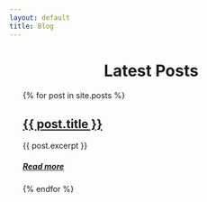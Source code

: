 ```yaml
---
layout: default
title: Blog
---
```


<h1 style="text-align: center; justify-content: center;">Latest Posts</h1>

<ul style="list-style-type:none">
  {% for post in site.posts %}
    <li>
      <h2><a href="{{ post.url }}">{{ post.title }}</a></h2>
      {{ post.excerpt }}
      <h5><a href="{{ post.url }}">Read more</a></h5>
    </li>
  {% endfor %}
</ul>
